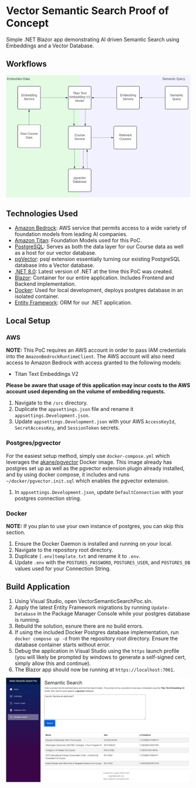 # Vector Semantic Search Proof of Concept

Simple .NET Blazor app demonstrating AI driven Semantic Search using Embeddings and a Vector Database.

## Workflows

![](docs/workflows.jpg)

## Technologies Used

- [Amazon Bedrock](https://aws.amazon.com/bedrock/): AWS service that permits access to a wide variety of foundation models from leading AI companies.
- [Amazon Titan](https://aws.amazon.com/bedrock/titan/): Foundation Models used for this PoC.
- [PostgreSQL](https://www.postgresql.org/): Serves as both the data layer for our Course data as well as a host for our vector database.
- [pgVector](https://github.com/pgvector/pgvector): psql extension essentially turning our existing PostgreSQL database into a Vector database.
- [.NET 8.0](https://dotnet.microsoft.com/en-us/download/dotnet/8.0): Latest version of .NET at the time this PoC was created.
- [Blazor](https://dotnet.microsoft.com/en-us/apps/aspnet/web-apps/blazor): Container for our entire application. Includes Frontend and Backend implementation.
- [Docker](https://www.docker.com/): Used for local development, deploys postgres database in an isolated container.
- [Entity Framework](https://learn.microsoft.com/en-us/aspnet/entity-framework): ORM for our .NET application.

## Local Setup

### AWS

**NOTE:** This PoC requires an AWS account in order to pass IAM credentials into the `AmazonBedrockRuntimeClient`.
The AWS account will also need access to Amazon Bedrock with access granted to the following models:

- Titan Text Embeddings V2

**Please be aware that usage of this application may incur costs to the AWS account used depending on the volume of embedding requests.**

1. Navigate to the `/src` directory.
2. Duplicate the `appsettings.json` file and rename it `appsettings.Development.json`.
3. Update `appsettings.Development.json` with your AWS `AccessKeyId`, `SecretAccessKey`, and `SessionToken` secrets.

### Postgres/pgvector

For the easiest setup method, simply use `docker-compose.yml` which leverages the [akane/pgvector](https://hub.docker.com/r/ankane/pgvector) Docker image.
This image already has postgres set up as well as the pgvector extension plugin already installed, 
and by using docker compose, it includes and runs `~/docker/pgvector.init.sql` which enables the pgvector extension.

1. In `appsettings.Development.json`, update `DefaultConnection` with your postgres connection string.

### Docker

**NOTE:** If you plan to use your own instance of postgres, you can skip this section.

1. Ensure the Docker Daemon is installed and running on your local.
2. Navigate to the repository root directory.
3. Duplicate `[.env]template.txt` and rename it to `.env`.
4. Update `.env` with the `POSTGRES_PASSWORD`, `POSTGRES_USER`, and `POSTGRES_DB` values used for your Connection String.

## Build Application

1. Using Visual Studio, open VectorSemanticSearchPoc.sln.
2. Apply the latest Entity Framework migrations by running `Update-Database` in the Package Manager Console while your postgres database is running.
3. Rebuild the solution, esnure there are no build errors.
4. If using the included Docker Postgres database implementation, run `docker compose up -d` from the repository root directory. Ensure the database container starts without error.
5. Debug the application in Visual Studio using the `https` launch profile (you will likely be prompted by windows to generate a self-signed cert, simply allow this and continue).
6. The Blazor app should now be running at `https://localhost:7061`.

![](docs/samplesearch.jpg)